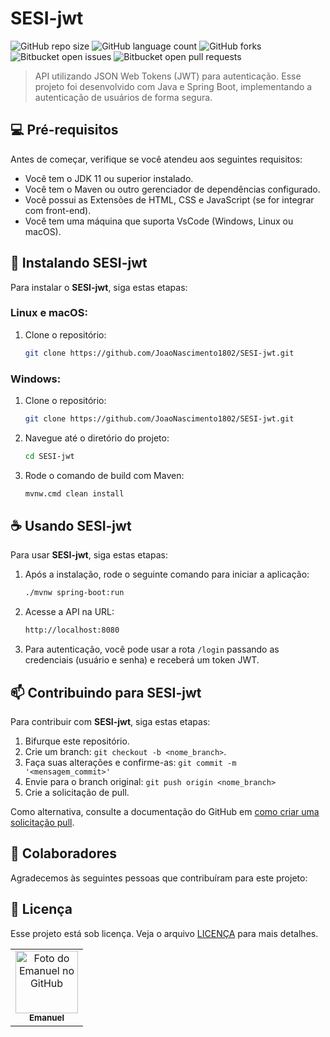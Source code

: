 # SESI-jwt

![GitHub repo size](https://img.shields.io/github/repo-size/JoaoNascimento1802/SESI-jwt?style=for-the-badge)
![GitHub language count](https://img.shields.io/github/languages/count/JoaoNascimento1802/SESI-jwt?style=for-the-badge)
![GitHub forks](https://img.shields.io/github/forks/JoaoNascimento1802/SESI-jwt?style=for-the-badge)
![Bitbucket open issues](https://img.shields.io/bitbucket/issues/JoaoNascimento1802/SESI-jwt?style=for-the-badge)
![Bitbucket open pull requests](https://img.shields.io/bitbucket/pr-raw/JoaoNascimento1802/SESI-jwt?style=for-the-badge)

> API utilizando JSON Web Tokens (JWT) para autenticação. Esse projeto foi desenvolvido com Java e Spring Boot, implementando a autenticação de usuários de forma segura.

## 💻 Pré-requisitos

Antes de começar, verifique se você atendeu aos seguintes requisitos:

- Você tem o JDK 11 ou superior instalado.
- Você tem o Maven ou outro gerenciador de dependências configurado.
- Você possui as Extensões de HTML, CSS e JavaScript (se for integrar com front-end).
- Você tem uma máquina que suporta VsCode (Windows, Linux ou macOS).

## 🚀 Instalando SESI-jwt

Para instalar o **SESI-jwt**, siga estas etapas:

### Linux e macOS:

1. Clone o repositório:
    ```bash
    git clone https://github.com/JoaoNascimento1802/SESI-jwt.git
    ```

### Windows:

1. Clone o repositório:
    ```bash
    git clone https://github.com/JoaoNascimento1802/SESI-jwt.git
    ```

2. Navegue até o diretório do projeto:
    ```bash
    cd SESI-jwt
    ```

3. Rode o comando de build com Maven:
    ```bash
    mvnw.cmd clean install
    ```

## ☕ Usando SESI-jwt

Para usar **SESI-jwt**, siga estas etapas:

1. Após a instalação, rode o seguinte comando para iniciar a aplicação:
    ```bash
    ./mvnw spring-boot:run
    ```

2. Acesse a API na URL:
    ```bash
    http://localhost:8080
    ```

3. Para autenticação, você pode usar a rota `/login` passando as credenciais (usuário e senha) e receberá um token JWT.

## 📫 Contribuindo para SESI-jwt

Para contribuir com **SESI-jwt**, siga estas etapas:

1. Bifurque este repositório.
2. Crie um branch: `git checkout -b <nome_branch>`.
3. Faça suas alterações e confirme-as: `git commit -m '<mensagem_commit>'`
4. Envie para o branch original: `git push origin <nome_branch>`
5. Crie a solicitação de pull.

Como alternativa, consulte a documentação do GitHub em [como criar uma solicitação pull](https://help.github.com/en/github/collaborating-with-issues-and-pull-requests/creating-a-pull-request).

## 🤝 Colaboradores

Agradecemos às seguintes pessoas que contribuíram para este projeto:

<table>
  <tr>
    <td align="center">
      <a href="#" title="https://github.com/JoaoNascimento1802">
        <img src="https://i.pinimg.com/736x/6d/83/b9/6d83b96e6f062c57dcbeb3e325ebcd10.jpg" width="100px;" alt="Foto do Emanuel no GitHub"/><br>
        <sub>
          <b>Emanuel</b>
        </sub>
      </a>
    </td>

## 📝 Licença

Esse projeto está sob licença. Veja o arquivo [LICENÇA](LICENSE.md) para mais detalhes.
